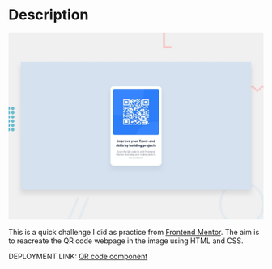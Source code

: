 # Description

![Design preview for the QR code component coding challenge](./design/desktop-preview.jpg)

This is a quick challenge I did as practice from  [Frontend Mentor](https://www.frontendmentor.io). The aim is to reacreate the QR code webpage in the image using HTML and CSS.

DEPLOYMENT LINK: [QR code component](https://abdulrahmanmohamoud73.github.io/scan-code-challenge/)
